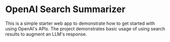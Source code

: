 # OpenAI Search Summarizer

This is a simple starter web app to demonstrate how to get started with using OpenAI's APIs. The project demonstrates basic usage of using search results to augment an LLM's response.
